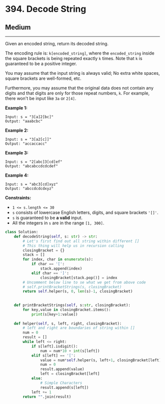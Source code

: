 # 394. Decode String

## Medium

***

Given an encoded string, return its decoded string.

The encoding rule is: `k[encoded_string]`, where the `encoded_string` inside the square brackets is being repeated exactly `k` times. Note that `k` is guaranteed to be a positive integer.

You may assume that the input string is always valid; No extra white spaces, square brackets are well-formed, etc.

Furthermore, you may assume that the original data does not contain any digits and that digits are only for those repeat numbers, `k`. For example, there won't be input like `3a` or `2[4]`.

&#x20;

**Example 1:**

```
Input: s = "3[a]2[bc]"
Output: "aaabcbc"
```

**Example 2:**

```
Input: s = "3[a2[c]]"
Output: "accaccacc"
```

**Example 3:**

```
Input: s = "2[abc]3[cd]ef"
Output: "abcabccdcdcdef"
```

**Example 4:**

```
Input: s = "abc3[cd]xyz"
Output: "abccdcdcdxyz"
```

&#x20;

**Constraints:**

* `1 <= s.length <= 30`
* `s` consists of lowercase English letters, digits, and square brackets `'[]'`.
* `s` is guaranteed to be **a valid** input.
* All the integers in `s` are in the range `[1, 300]`.

```python
class Solution:
    def decodeString(self, s: str) -> str:
        # Let's first find out all string within different []
        # This thing will help us in recursion calling
        closingBracket = {}
        stack = []
        for index, char in enumerate(s):
            if char == '[':
                stack.append(index)
            elif char == ']':
                closingBracket[stack.pop()] = index
        # Uncomment below line to se what we get from above code
        # self.printBracketStrings(s, closingBracket)
        return self.helper(s, 0, len(s)-1, closingBracket)
        
    
    def printBracketStrings(self, s:str, closingBracket):
        for key,value in closingBracket.items():
            print(s[key+1:value])
        
    def helper(self, s, left, right, closingBracket):
        # left and right are boundaries of string within []
        num = 0
        result = []
        while left <= right:
            if s[left].isdigit():
                num = num*10 + int(s[left])
            elif s[left] == '[':
                value = num*self.helper(s, left+1, closingBracket[left] - 1, closingBracket)
                num = 0
                result.append(value)
                left = closingBracket[left]
            else:
                # Simple Characters
                result.append(s[left])
            left += 1
        return "".join(result)
```
